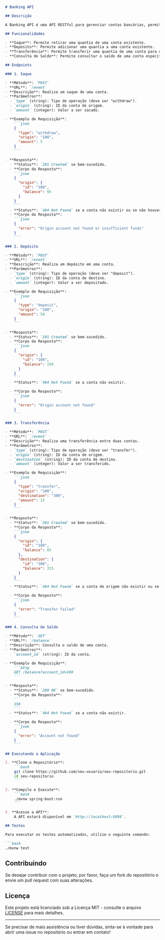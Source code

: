 ```markdown
# Banking API

## Descrição

A Banking API é uma API RESTful para gerenciar contas bancárias, permitindo operações de saque, depósito, transferência e consulta de saldo. A API é implementada em Java com Spring Boot e não utiliza uma camada de persistência, armazenando os dados em memória para simplicidade.

## Funcionalidades

- **Saque**: Permite retirar uma quantia de uma conta existente.
- **Depósito**: Permite adicionar uma quantia a uma conta existente.
- **Transferência**: Permite transferir uma quantia de uma conta para outra.
- **Consulta de Saldo**: Permite consultar o saldo de uma conta específica.

## Endpoints

### 1. Saque

- **Método**: `POST`
- **URL**: `/event`
- **Descrição**: Realiza um saque de uma conta.
- **Parâmetros**: 
  - `type` (string): Tipo de operação (deve ser "withdraw").
  - `origin` (string): ID da conta de origem.
  - `amount` (integer): Valor a ser sacado.

- **Exemplo de Requisição**:
    ```json
    {
      "type": "withdraw",
      "origin": "100",
      "amount": 5
    }
    ```

- **Resposta**:
  - **Status**: `201 Created` se bem-sucedido.
  - **Corpo da Resposta**:
    ```json
    {
      "origin": {
        "id": "100",
        "balance": 95
      }
    }
    ```
  - **Status**: `404 Not Found` se a conta não existir ou se não houver saldo suficiente.
  - **Corpo da Resposta**:
    ```json
    {
      "error": "Origin account not found or insufficient funds"
    }
    ```

### 2. Depósito

- **Método**: `POST`
- **URL**: `/event`
- **Descrição**: Realiza um depósito em uma conta.
- **Parâmetros**:
  - `type` (string): Tipo de operação (deve ser "deposit").
  - `origin` (string): ID da conta de destino.
  - `amount` (integer): Valor a ser depositado.

- **Exemplo de Requisição**:
    ```json
    {
      "type": "deposit",
      "origin": "100",
      "amount": 50
    }
    ```

- **Resposta**:
  - **Status**: `201 Created` se bem-sucedido.
  - **Corpo da Resposta**:
    ```json
    {
      "origin": {
        "id": "100",
        "balance": 150
      }
    }
    ```
  - **Status**: `404 Not Found` se a conta não existir.

  - **Corpo da Resposta**:
    ```json
    {
      "error": "Origin account not found"
    }
    ```

### 3. Transferência

- **Método**: `POST`
- **URL**: `/event`
- **Descrição**: Realiza uma transferência entre duas contas.
- **Parâmetros**:
  - `type` (string): Tipo de operação (deve ser "transfer").
  - `origin` (string): ID da conta de origem.
  - `destination` (string): ID da conta de destino.
  - `amount` (integer): Valor a ser transferido.

- **Exemplo de Requisição**:
    ```json
    {
      "type": "transfer",
      "origin": "100",
      "destination": "300",
      "amount": 15
    }
    ```

- **Resposta**:
  - **Status**: `201 Created` se bem-sucedido.
  - **Corpo da Resposta**:
    ```json
    {
      "origin": {
        "id": "100",
        "balance": 85
      },
      "destination": {
        "id": "300",
        "balance": 315
      }
    }
    ```
  - **Status**: `404 Not Found` se a conta de origem não existir ou se houver falha na transferência.

  - **Corpo da Resposta**:
    ```json
    {
      "error": "Transfer failed"
    }
    ```

### 4. Consulta de Saldo

- **Método**: `GET`
- **URL**: `/balance`
- **Descrição**: Consulta o saldo de uma conta.
- **Parâmetros**:
  - `account_id` (string): ID da conta.

- **Exemplo de Requisição**:
    ```http
    GET /balance?account_id=100
    ```

- **Resposta**:
  - **Status**: `200 OK` se bem-sucedido.
  - **Corpo da Resposta**:
    ```
    150
    ```
  - **Status**: `404 Not Found` se a conta não existir.

  - **Corpo da Resposta**:
    ```json
    {
      "error": "Account not found"
    }
    ```

## Executando a Aplicação

1. **Clone o Repositório**:
    ```bash
    git clone https://github.com/seu-usuario/seu-repositorio.git
    cd seu-repositorio
    ```

2. **Compile e Execute**:
    ```bash
    ./mvnw spring-boot:run
    ```

3. **Acesse a API**:
    A API estará disponível em `http://localhost:8080`.

## Testes

Para executar os testes automatizados, utilize o seguinte comando:

```bash
./mvnw test
```

## Contribuindo

Se desejar contribuir com o projeto, por favor, faça um fork do repositório e envie um pull request com suas alterações.

## Licença

Este projeto está licenciado sob a Licença MIT - consulte o arquivo [LICENSE](LICENSE) para mais detalhes.

---

Se precisar de mais assistência ou tiver dúvidas, sinta-se à vontade para abrir uma issue no repositório ou entrar em contato!

```